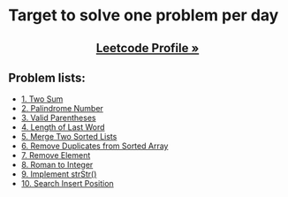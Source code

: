 # Target to solve one problem per day

<h2 style="text-align: center; font-weight: bold;"><a href="https://leetcode.com/saiful70/"> Leetcode Profile &raquo; </a></h2>

## Problem lists:

<!-- - []() -->

- [1. Two Sum](https://leetcode.com/problems/two-sum)
- [2. Palindrome Number](https://leetcode.com/problems/palindrome-number)
- [3. Valid Parentheses](https://leetcode.com/problems/valid-parentheses/)
- [4. Length of Last Word](https://leetcode.com/problems/length-of-last-word/submissions/)
- [5. Merge Two Sorted Lists](https://leetcode.com/problems/merge-two-sorted-lists/submissions/)
- [6. Remove Duplicates from Sorted Array](https://leetcode.com/problems/remove-duplicates-from-sorted-array/submissions/)
- [7. Remove Element](https://leetcode.com/problems/remove-element/)
- [8. Roman to Integer](https://leetcode.com/problems/roman-to-integer/)
- [9. Implement strStr()](https://leetcode.com/problems/implement-strstr/)
- [10. Search Insert Position](https://leetcode.com/problems/search-insert-position/)
